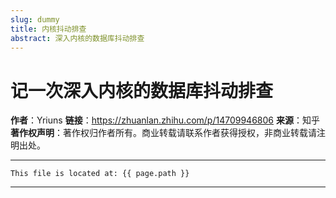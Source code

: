```yaml
---
slug: dummy
title: 内核抖动排查
abstract: 深入内核的数据库抖动排查
---
```




# 记一次深入内核的数据库抖动排查

**作者**：Yriuns
**链接**：https://zhuanlan.zhihu.com/p/14709946806
**来源**：知乎
**著作权声明**：著作权归作者所有。商业转载请联系作者获得授权，非商业转载请注明出处。

---
```
This file is located at: {{ page.path }}
```
---